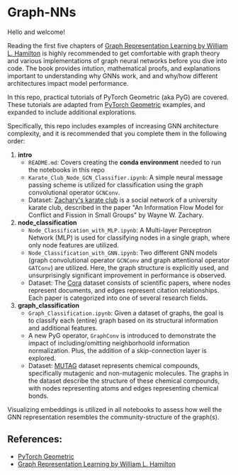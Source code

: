 # Graph-NNs
Hello and welcome! 

Reading the first five chapters of [Graph Representation Learning by William L. Hamilton](https://www.cs.mcgill.ca/~wlh/grl_book/) is highly recommended to get comfortable with graph theory and various implementations of graph neural networks before you dive into code. The book provides intution, mathematical proofs, and explanations important to understanding why GNNs work, and and why/how different architectures impact model performance.

In this repo, practical tutorials of PyTorch Geometric (aka PyG) are covered. These tutorials are adapted from [PyTorch Geometric](https://pytorch-geometric.readthedocs.io/en/latest/get_started/colabs.html) examples, and expanded to include additional explorations. 

Specifically, this repo includes examples of increasing GNN architecture complexity, and it is recommended that you complete them in the following order:

1. **intro**
   - `README.md`: Covers creating the **conda environment** needed to run the notebooks in this repo
   - `Karate_Club_Node_GCN_Classifier.ipynb`: A simple neural message passing scheme is utilized for classification using the graph convolutional operator `GCNConv`.
   - Dataset: [Zachary's karate club](https://pytorch-geometric.readthedocs.io/en/latest/generated/torch_geometric.datasets.KarateClub.html#torch_geometric.datasets.KarateClub) is a social network of a university karate club, described in the paper "An Information Flow Model for Conflict and Fission in Small Groups" by Wayne W. Zachary.
3. **node_classification**
    - `Node_Classification_with_MLP.ipynb`: A Multi-layer Perceptron Network (MLP) is used for classifying nodes in a single graph, where only node features are utilized. 
    - `Node_Classification_with_GNN.ipynb`: Two different GNN models (graph convolutional operator `GCNConv` and graph attentional operator `GATConv`) are utilized. Here, the graph structure is explicitly used, and unsurprisingly significant improvement in performance is observed.
    - Dataset: The [Cora](https://paperswithcode.com/dataset/cora#:~:text=The%20Cora%20dataset%20consists%20of,corresponding%20word%20from%20the%20dictionary.) dataset consists of scientific papers, where nodes represent documents, and edges represent citation relationships. Each paper is categorized into one of several research fields.
5. **graph_classification**
    - `Graph_Classification.ipynb`: Given a dataset of graphs, the goal is to classify each (entire) graph based on its structural information and additional features.
    - A new PyG operator, `GraphConv` is introduced to demonstrate the impact of including/omitting neighborhoold information normalization. Plus, the addition of a skip-connection layer is explored.
    - Dataset: [MUTAG](https://paperswithcode.com/dataset/mutag) dataset represents chemical compounds, specifically mutagenic and non-mutagenic molecules. The graphs in the dataset describe the structure of these chemical compounds, with nodes representing atoms and edges representing chemical bonds.
  
Visualizing embeddings is utilized in all notebooks to assess how well the GNN representation resembles the community-structure of the graph(s).


## References:
- [PyTorch Geometric](https://pytorch-geometric.readthedocs.io/en/latest/get_started/colabs.html)
- [Graph Representation Learning by William L. Hamilton](https://www.cs.mcgill.ca/~wlh/grl_book/)
